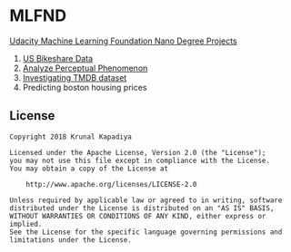 # MLFND
[Udacity Machine Learning Foundation Nano Degree Projects](https://in.udacity.com/course/machine-learning-engineer-nanodegree--nd009-infn)

1. [US Bikeshare Data](https://github.com/krunal3kapadiya/MLFND/tree/master/P1-US-BikeShare-Data)
2. [Analyze Perceptual Phenomenon](https://github.com/krunal3kapadiya/MLFND/tree/master/P2-Perceptual-Phenomenon)
3. [Investigating TMDB dataset](https://github.com/krunal3kapadiya/MLFND/tree/master/P3-Investigating-Tmdb-Dataset)
4. Predicting boston housing prices

## License

    Copyright 2018 Krunal Kapadiya

    Licensed under the Apache License, Version 2.0 (the "License");
    you may not use this file except in compliance with the License.
    You may obtain a copy of the License at

        http://www.apache.org/licenses/LICENSE-2.0

    Unless required by applicable law or agreed to in writing, software
    distributed under the License is distributed on an "AS IS" BASIS,
    WITHOUT WARRANTIES OR CONDITIONS OF ANY KIND, either express or implied.
    See the License for the specific language governing permissions and
    limitations under the License.

